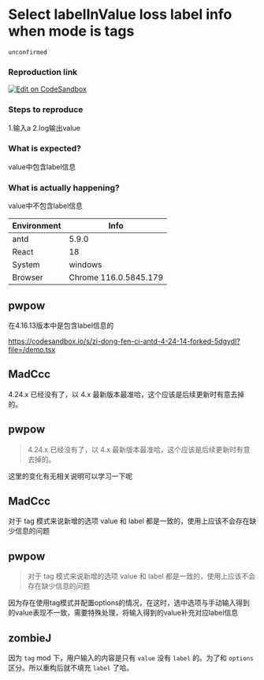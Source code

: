# Select labelInValue loss label info when mode is tags

`unconfirmed`

### Reproduction link

[![Edit on CodeSandbox](https://codesandbox.io/static/img/play-codesandbox.svg)](https://codesandbox.io/s/zi-dong-fen-ci-antd-5-9-0-forked-5klmpr)

### Steps to reproduce

1.输入a
2.log输出value

### What is expected?

value中包含label信息

### What is actually happening?

value中不包含label信息

| Environment | Info                  |
| ----------- | --------------------- |
| antd        | 5.9.0                 |
| React       | 18                    |
| System      | windows               |
| Browser     | Chrome 116.0.5845.179 |

<!-- generated by ant-design-issue-helper. DO NOT REMOVE -->

## pwpow

在4.16.13版本中是包含label信息的

https://codesandbox.io/s/zi-dong-fen-ci-antd-4-24-14-forked-5dgydl?file=/demo.tsx

## MadCcc

4.24.x 已经没有了，以 4.x 最新版本最准哈，这个应该是后续更新时有意去掉的。

## pwpow

> 4.24.x 已经没有了，以 4.x 最新版本最准哈，这个应该是后续更新时有意去掉的。

这里的变化有无相关说明可以学习一下呢

## MadCcc

对于 tag 模式来说新增的选项 value 和 label 都是一致的，使用上应该不会存在缺少信息的问题

## pwpow

> 对于 tag 模式来说新增的选项 value 和 label 都是一致的，使用上应该不会存在缺少信息的问题

因为存在使用tag模式并配置options的情况，在这时，选中选项与手动输入得到的value表现不一致，需要特殊处理，将输入得到的value补充对应label信息

## zombieJ

因为 `tag` mod 下，用户输入的内容是只有 `value` 没有 `label` 的。为了和 `options` 区分。所以重构后就不填充 `label` 了哈。
